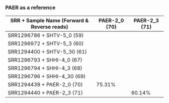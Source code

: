 ### PAER as a reference

| SRR + Sample Name (Forward & Reverse reads)    | PAER-2_0 (70)      |  PAER-2_3 (71) |
|--------                                        | -------------------|-------------   |
| SRR1296786 + SHTV-5_0 (59)                     |              |          |
| SRR1296972 +  SHTV-5_3 (60)                    |              |   	     |
| SRR1294400 + SHTV-5_30 (61)                    |              |         |      
| SRR1296793 + SHHI-4_0 (67)                     |             |          |      
| SRR1296794 + SHHI-4_3 (68)                     |             |          |      
| SRR1296796 + SHHI-4_30 (69)                    |              |         |	       
| SRR1294439 + PAER-2_0 (70)                     |   75.31%           |         |      
| SRR1294440 + PAER-2_3 (71)                     |              |   60.14%       | 
